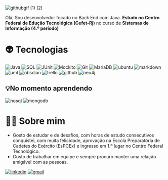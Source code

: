 ![githubgif (1) (2)](https://github.com/user-attachments/assets/8843910c-72d7-4502-b265-58ac56fa5e2b)

Olá, Sou desenvolvedor focado no Back End com Java. **Estudo no Centro Federal de Edução Tecnológica (Cefet-Rj)** no curso de **Sistemas de Informação (4.º período)**

# 👽 Tecnologias

![Java](https://img.shields.io/badge/java-B22222?style=for-the-badge&logo=java)
![SQL](https://img.shields.io/badge/SQL-00008B?style=for-the-badge&logo=sql)
![JUnit](https://img.shields.io/badge/JUnit5-556B2b?style=for-the-badge&logo=junit5)
![Mockito](https://img.shields.io/badge/Mockito-3CB371?style=for-the-badge&logo=mockito)
![Git](https://img.shields.io/badge/git-FF8C00?style=for-the-badge&logo=git)
![MariaDB](https://img.shields.io/badge/mariadb-8B4513?style=for-the-badge&logo=mariadb)
![ubuntu](https://img.shields.io/badge/ubuntu-F4A460?style=for-the-badge&logo=ubuntu)
![markdown](https://img.shields.io/badge/markdown-F4A460?style=for-the-badge&logo=markdown)
![uml](https://img.shields.io/badge/uml-DC143C?style=for-the-badge&logo=uml)
![obsdian](https://img.shields.io/badge/obsidian-9400D3?style=for-the-badge&logo=obsdian)
![trello](https://img.shields.io/badge/trello-0000CD?style=for-the-badge&logo=trello)
![github](https://img.shields.io/badge/github-363636?style=for-the-badge&logo=github)
![neo4j](https://img.shields.io/badge/neo4j-0000CD?style=for-the-badge&logo=neo4j)

## 💡No momento aprendendo

![nosql](https://img.shields.io/badge/NoSQL-0000FF?style=for-the-badge&logo=nosql)
![mongodb](https://img.shields.io/badge/mongodb-008000?style=for-the-badge&logo=mongodb)



# 🧑‍🚀 Sobre mim

- Gosto de estudar e de desafios, com horas de estudo consecutivos conquistei, com muita felicidade, aprovação na Escola Preparatória de Cadetes do Exército (EsPCEx) e ingresso em 1.º lugar no Centro Federal Tecnológico.
- Gosto de trabalhar em equipe e sempre procuro manter uma relação amigável com as pessoas.

[![linkedin](https://img.shields.io/badge/linkedin-4169E1?style=for-the-badge&logo=linkedin&Link=https://www.linkedin.com/in/vitor-hugo-sant-anna-877820214/)](https://www.linkedin.com/in/vitor-hugo-sant-anna-877820214/)
[![gmail](https://img.shields.io/badge/gmail-B22222?style=for-the-badge&logo=gmail&Link=)](mailto:gm.0509rbt@gmail.com)
